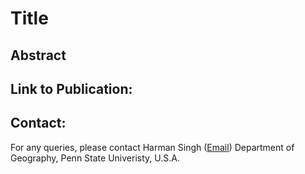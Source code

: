 # Title

## Abstract
 
## Link to Publication:

## Contact:

For any queries, please contact
Harman Singh 
(<a href="hxs5376@psu.edu">Email</a>)
Department of Geography, 
Penn State Univeristy, U.S.A.
